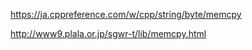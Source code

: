 https://ja.cppreference.com/w/cpp/string/byte/memcpy

http://www9.plala.or.jp/sgwr-t/lib/memcpy.html
